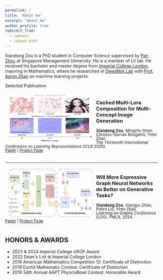 ```yaml
---
permalink: /
title: "About me"
excerpt: "About me"
author_profile: true
redirect_from: 
  - /about/
  - /about.html
---
```


Xiandong Zou is a PhD student in Computer Science supervised by [Pan Zhou](https://panzhous.github.io/) at Singapore Management University. He is a member of LV lab. He received his bachelor and master degree from [Imperial College London](https://www.imperial.ac.uk/mathematics/), majoring in Mathematics, where he researched at [DeepWok Lab](https://deepwok.github.io/) with [Prof. Aaron Zhao](https://aaron-zhao123.github.io/) on machine learning projects.

Selected Publication
<!-- Paper 1 -->
<div style="overflow: hidden; margin-bottom: 20px;">
  <img style="float: left; margin:5px 10px" src="../images/paper/smot.png" width="280" height="160">
  <h3>Cached Multi-Lora Composition for Multi-Concept Image Generation</h3>
  <p style="line-height:1.0; font-size: small;">
    <b>Xiandong Zou</b>, Mingzhu Shen, Christos-Savvas Bouganis, Yiren Zhao<br />
    <i>The Thirteenth International Conference on Learning Representations</i> (ICLR 2025).<br />
    <a href="https://arxiv.org/abs/2502.04923">Paper</a> |
    <a href="https://github.com/Yqcca/CMLoRA">Project Page</a> 
  </p>
</div>

<hr>

<!-- Paper 2 -->
<div style="overflow: hidden; margin-bottom: 20px;">
  <img style="float: left; margin:5px 10px" src="../images/paper/gnn.png" width="280" height="160">
  <h3>Will More Expressive Graph Neural Networks do Better on Generative Tasks?</h3>
  <p style="line-height:1.0; font-size: small;">
    <b>Xiandong Zou</b>, Xiangyu Zhao, Pietro Liò, Yiren Zhao<br />
    <i>Learning on Graphs Conference</i> (LOG). PMLR, 2024.<br />
    <a href="https://arxiv.org/abs/2308.11978">Paper</a> |
    <a href="https://github.com/Yqcca/graph-generative-models">Project Page</a> 
  </p>
</div>

HONORS & AWARDS
-----
* 2023 & 2024 Imperial College UROP Award
* 2022 Dean's List at Imperial College London
* 2019 American Mathematics Competition 12: Certificate of Distinction
* 2019 Euclid Mathematic Contest: Certificate of Distinction
* 2019 34th Annual AAPT PhyscisBowl Contest: Honorable Award
